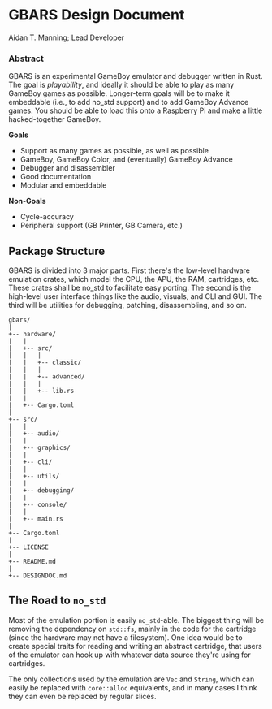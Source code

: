 GBARS Design Document
===

Aidan T. Manning; Lead Developer

### Abstract
GBARS is an experimental GameBoy emulator and debugger written in Rust. The goal
is *playability*, and ideally it should be able to play as many GameBoy games as
possible. Longer-term goals will be to make it embeddable (i.e., to add no\_std 
support) and to add GameBoy Advance games. You should be able to load this onto a 
Raspberry Pi and make a little hacked-together GameBoy.

**Goals**
- Support as many games as possible, as well as possible
- GameBoy, GameBoy Color, and (eventually) GameBoy Advance
- Debugger and disassembler
- Good documentation
- Modular and embeddable

**Non-Goals**
- Cycle-accuracy
- Peripheral support (GB Printer, GB Camera, etc.)

## Package Structure

GBARS is divided into 3 major parts. First there's the low-level hardware emulation
crates, which model the CPU, the APU, the RAM, cartridges, etc. These crates shall be
no\_std to facilitate easy porting. The second is the high-level user interface things
like the audio, visuals, and CLI and GUI. The third will be utilities for debugging, 
patching, disassembling, and so on. 

```
gbars/
|
+-- hardware/
|   |
|   +-- src/
|   |   |
|   |   +-- classic/
|   |   |
|   |   +-- advanced/
|   |   |
|   |   +-- lib.rs
|   |
|   +-- Cargo.toml
|
+-- src/
|   |
|   +-- audio/
|   |
|   +-- graphics/
|   |
|   +-- cli/
|   |
|   +-- utils/
|   |
|   +-- debugging/
|   |
|   +-- console/
|   |
|   +-- main.rs
|
+-- Cargo.toml
|
+-- LICENSE
|
+-- README.md
|
+-- DESIGNDOC.md
```

## The Road to `no_std`

Most of the emulation portion is easily `no_std`-able. The biggest thing will be
removing the dependency on `std::fs`, mainly in the code for the cartridge (since 
the hardware may not have a filesystem). One idea would be to create special traits
for reading and writing an abstract cartridge, that users of the emulator can hook up
with whatever data source they're using for cartridges.

The only collections used by the emulation are `Vec` and `String`, which can easily
be replaced with `core::alloc` equivalents, and in many cases I think they can even be
replaced by regular slices.
